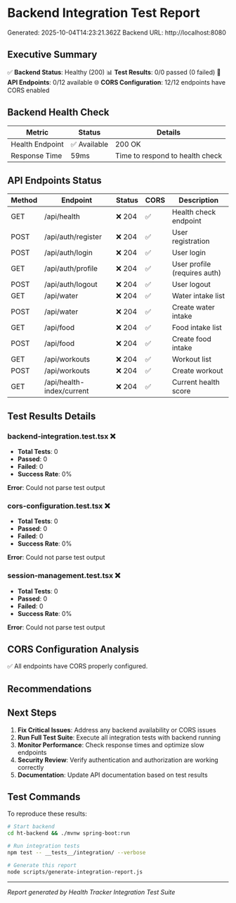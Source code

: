 # Backend Integration Test Report

Generated: 2025-10-04T14:23:21.362Z
Backend URL: http://localhost:8080

## Executive Summary

✅ **Backend Status**: Healthy (200)
📊 **Test Results**: 0/0 passed (0 failed)
🔗 **API Endpoints**: 0/12 available
🌐 **CORS Configuration**: 12/12 endpoints have CORS enabled

## Backend Health Check

| Metric | Status | Details |
|--------|--------|---------|
| Health Endpoint | ✅ Available | 200 OK |
| Response Time | 59ms | Time to respond to health check |

## API Endpoints Status

| Method | Endpoint | Status | CORS | Description |
|--------|----------|--------|------|-------------|
| GET | /api/health | ❌ 204 | ✅ | Health check endpoint |
| POST | /api/auth/register | ❌ 204 | ✅ | User registration |
| POST | /api/auth/login | ❌ 204 | ✅ | User login |
| GET | /api/auth/profile | ❌ 204 | ✅ | User profile (requires auth) |
| POST | /api/auth/logout | ❌ 204 | ✅ | User logout |
| GET | /api/water | ❌ 204 | ✅ | Water intake list |
| POST | /api/water | ❌ 204 | ✅ | Create water intake |
| GET | /api/food | ❌ 204 | ✅ | Food intake list |
| POST | /api/food | ❌ 204 | ✅ | Create food intake |
| GET | /api/workouts | ❌ 204 | ✅ | Workout list |
| POST | /api/workouts | ❌ 204 | ✅ | Create workout |
| GET | /api/health-index/current | ❌ 204 | ✅ | Current health score |

## Test Results Details

### backend-integration.test.tsx ❌

- **Total Tests**: 0
- **Passed**: 0
- **Failed**: 0
- **Success Rate**: 0%

**Error**: Could not parse test output

### cors-configuration.test.tsx ❌

- **Total Tests**: 0
- **Passed**: 0
- **Failed**: 0
- **Success Rate**: 0%

**Error**: Could not parse test output

### session-management.test.tsx ❌

- **Total Tests**: 0
- **Passed**: 0
- **Failed**: 0
- **Success Rate**: 0%

**Error**: Could not parse test output

## CORS Configuration Analysis

✅ All endpoints have CORS properly configured.

## Recommendations

## Next Steps

1. **Fix Critical Issues**: Address any backend availability or CORS issues
2. **Run Full Test Suite**: Execute all integration tests with backend running
3. **Monitor Performance**: Check response times and optimize slow endpoints
4. **Security Review**: Verify authentication and authorization are working correctly
5. **Documentation**: Update API documentation based on test results

## Test Commands

To reproduce these results:

```bash
# Start backend
cd ht-backend && ./mvnw spring-boot:run

# Run integration tests
npm test -- __tests__/integration/ --verbose

# Generate this report
node scripts/generate-integration-report.js
```

---
*Report generated by Health Tracker Integration Test Suite*
